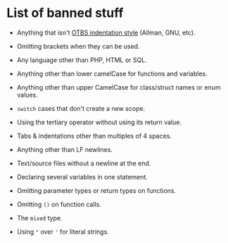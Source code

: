 # List of banned stuff

* Anything that isn't [OTBS indentation style](https://en.wikipedia.org/wiki/Indentation_style#Variant:_1TBS_(OTBS)) (Allman, GNU, etc).
* Omitting brackets when they can be used.
* Any language other than PHP, HTML or SQL.
* Anything other than lower camelCase for functions and variables.
* Anything other than upper CamelCase for class/struct names or enum values.

* `switch` cases that don't create a new scope.
* Using the tertiary operator without using its return value.

* Tabs & indentations other than multiples of 4 spaces.
* Anything other than LF newlines.
* Text/source files without a newline at the end.
* Declaring several variables in one statement.

* Omitting parameter types or return types on functions.
* Omitting `()` on function calls.
* The `mixed` type.
* Using `"` over `'` for literal strings.
